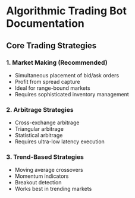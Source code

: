 # Algorithmic Trading Bot Documentation

## Core Trading Strategies

### 1. Market Making (Recommended)
- Simultaneous placement of bid/ask orders
- Profit from spread capture
- Ideal for range-bound markets
- Requires sophisticated inventory management

### 2. Arbitrage Strategies
- Cross-exchange arbitrage
- Triangular arbitrage
- Statistical arbitrage
- Requires ultra-low latency execution

### 3. Trend-Based Strategies
- Moving average crossovers
- Momentum indicators
- Breakout detection
- Works best in trending markets


